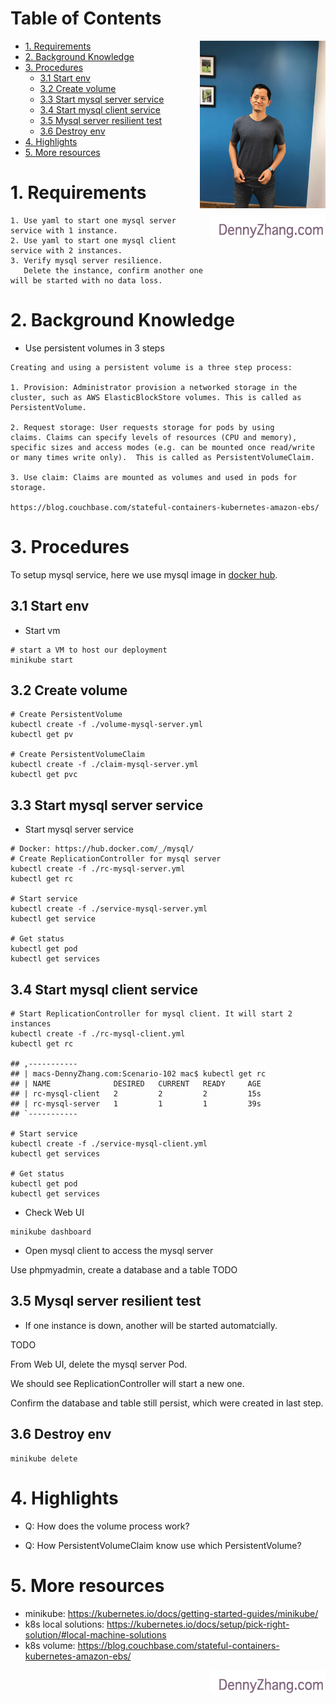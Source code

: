 Table of Contents
=================
<a href="https://www.dennyzhang.com"><img align="right" width="201" height="268" src="https://raw.githubusercontent.com/USDevOps/mywechat-slack-group/master/images/denny_201706.png"></a>

   * [1. Requirements](#1-requirements)
   * [2. Background Knowledge](#2-background-knowledge)
   * [3. Procedures](#3-procedures)
      * [3.1 Start env](#31-start-env)
      * [3.2 Create volume](#32-create-volume)
      * [3.3 Start mysql server service](#33-start-mysql-server-service)
      * [3.4 Start mysql client service](#34-start-mysql-client-service)
      * [3.5 Mysql server resilient test](#35-mysql-server-resilient-test)
      * [3.6 Destroy env](#36-destroy-env)
   * [4. Highlights](#4-highlights)
   * [5. More resources](#5-more-resources)

# 1. Requirements
<a href="https://www.dennyzhang.com"><img align="right" width="185" height="37" src="https://raw.githubusercontent.com/USDevOps/mywechat-slack-group/master/images/dns_small.png"></a>
```
1. Use yaml to start one mysql server service with 1 instance.
2. Use yaml to start one mysql client service with 2 instances.
3. Verify mysql server resilience.
   Delete the instance, confirm another one will be started with no data loss.
```

# 2. Background Knowledge

- Use persistent volumes in 3 steps
```
Creating and using a persistent volume is a three step process:

1. Provision: Administrator provision a networked storage in the
cluster, such as AWS ElasticBlockStore volumes. This is called as
PersistentVolume.

2. Request storage: User requests storage for pods by using
claims. Claims can specify levels of resources (CPU and memory),
specific sizes and access modes (e.g. can be mounted once read/write
or many times write only).  This is called as PersistentVolumeClaim.

3. Use claim: Claims are mounted as volumes and used in pods for storage.

https://blog.couchbase.com/stateful-containers-kubernetes-amazon-ebs/
```

# 3. Procedures

To setup mysql service, here we use mysql image in [docker hub](https://hub.docker.com/_/mysql/).

## 3.1 Start env
- Start vm
```
# start a VM to host our deployment
minikube start
```

## 3.2 Create volume
```
# Create PersistentVolume
kubectl create -f ./volume-mysql-server.yml
kubectl get pv

# Create PersistentVolumeClaim
kubectl create -f ./claim-mysql-server.yml
kubectl get pvc
```

## 3.3 Start mysql server service

- Start mysql server service
```
# Docker: https://hub.docker.com/_/mysql/
# Create ReplicationController for mysql server
kubectl create -f ./rc-mysql-server.yml
kubectl get rc

# Start service
kubectl create -f ./service-mysql-server.yml
kubectl get service

# Get status
kubectl get pod
kubectl get services
```

## 3.4 Start mysql client service
```
# Start ReplicationController for mysql client. It will start 2 instances
kubectl create -f ./rc-mysql-client.yml
kubectl get rc

## ,-----------
## | macs-DennyZhang.com:Scenario-102 mac$ kubectl get rc
## | NAME              DESIRED   CURRENT   READY     AGE
## | rc-mysql-client   2         2         2         15s
## | rc-mysql-server   1         1         1         39s
## `-----------

# Start service
kubectl create -f ./service-mysql-client.yml
kubectl get services

# Get status
kubectl get pod
kubectl get services
```

- Check Web UI
```
minikube dashboard
```

- Open mysql client to access the mysql server

Use phpmyadmin, create a database and a table 
TODO

## 3.5 Mysql server resilient test
- If one instance is down, another will be started automatcially.

TODO

From Web UI, delete the mysql server Pod.

We should see ReplicationController will start a new one.

Confirm the database and table still persist, which were created in last step.

## 3.6 Destroy env
```
minikube delete
```

# 4. Highlights
- Q: How does the volume process work?

- Q: How PersistentVolumeClaim know use which PersistentVolume?

# 5. More resources
- minikube: https://kubernetes.io/docs/getting-started-guides/minikube/
- k8s local solutions: https://kubernetes.io/docs/setup/pick-right-solution/#local-machine-solutions
- k8s volume: https://blog.couchbase.com/stateful-containers-kubernetes-amazon-ebs/

<a href="https://www.dennyzhang.com"><img align="right" width="185" height="37" src="https://raw.githubusercontent.com/USDevOps/mywechat-slack-group/master/images/dns_small.png"></a>

